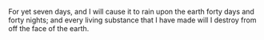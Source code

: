 For yet seven days, and I will cause it to rain upon the earth forty days and forty nights; and every living substance that I have made will I destroy from off the face of the earth.
